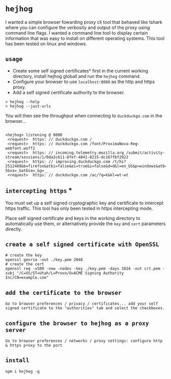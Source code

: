 # `hejhog`

I wanted a simple browser fowarding proxy cli tool that behaved like tshark where you can configure the verbosity and output of the proxy using command line flags.
I wanted a command line tool to display certain information that was easy to install on different operating systems. This tool has been tested on linux and windows.

## `usage`

* Create some self signed certificates* first in the current working directory, install hejhog globall and run the `hejhog` command.
* Configure your browser to use `localhost:8080` as the http and https proxy.
* Add a self signed certificate authority to the browser.
```
> hejhog --help
> hejhog --just-urls

```

You will then see the throughput when connecting to `duckduckgo.com` in the browser...

```

<hejhog> listening @ 8080
 <request>  https: // duckduckgo.com /
 <request>  https: // duckduckgo.com /font/ProximaNova-Reg-webfont.woff2
 <request>  https: // incoming.telemetry.mozilla.org /submit/activity-stream/sessions/1/0da2c611-8fef-4041-8215-dc167fbf2922
 <request>  https: // improving.duckduckgo.com /t/hi?2512489&b=firefox&atbi=false&ei=true&i=false&d=d&l=en_US&p=windows&atb=v253-5&va=_&atbva=_&g=__
 <request>  https: // duckduckgo.com /ac/?q=k&kl=wt-wt

```

## `intercepting https` *

You must set up a self signed cryptographic key and certificate to intercept https traffic.
This tool has only been tested in https intercepting mode.

Place self signed certificate and keys in the working directory to automatically use them, or alternatively
 provide the ```key``` and ```cert``` parameters directly.

## `create a self signed certificate with OpenSSL`

```
# create the key
openssl genrsa -out ./key.pem 2048
# create the cert
openssl req -x509 -new -nodes -key ./key.pem -days 1024 -out crt.pem -subj "/C=US/ST=Utah/L=Provo/O=ACME Signing Authority Inc/CN=example.com"
```

## `add the certificate to the browser`
```
Go to browser preferences / privacy / certificates... add your self signed certificate to the "authorities" tab and select the checkboxes.
```
## `configure the browser to hejhog as a proxy server`
```
Go to browser preferences / networks / proxy settings: configure http & https proxy to the port
```

## `install`

```
npm i hejhog -g
```
